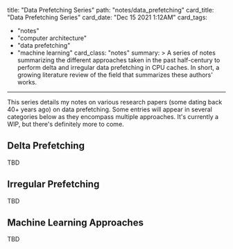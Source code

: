 title: "Data Prefetching Series"
path: "notes/data_prefetching"
card_title: "Data Prefetching Series"
card_date: "Dec 15 2021 1:12AM"
card_tags:
- "notes"
- "computer architecture"
- "data prefetching"
- "machine learning"
card_class: "notes"
summary: >
  A series of notes summarizing the different approaches taken in the past
  half-century to perform delta and irregular data prefetching in CPU caches. In
  short, a growing literature review of the field that summarizes these authors'
  works.

---

This series details my notes on various research papers (some dating back 40+
years ago) on data prefetching. Some entries will appear in several categories
below as they encompass multiple approaches. It's currently a WIP, but there's
definitely more to come.

## Delta Prefetching

TBD

## Irregular Prefetching

TBD

## Machine Learning Approaches

TBD
